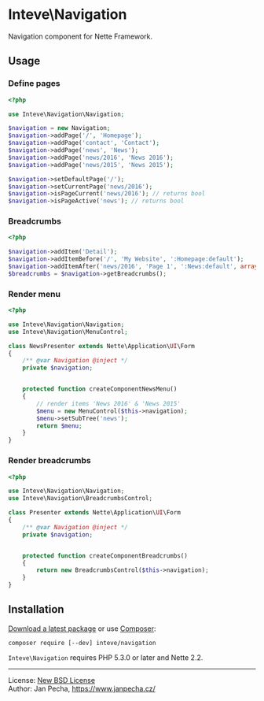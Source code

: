 
# Inteve\Navigation

Navigation component for Nette Framework.

## Usage

### Define pages

``` php
<?php

use Inteve\Navigation\Navigation;

$navigation = new Navigation;
$navigation->addPage('/', 'Homepage');
$navigation->addPage('contact', 'Contact');
$navigation->addPage('news', 'News');
$navigation->addPage('news/2016', 'News 2016');
$navigation->addPage('news/2015', 'News 2015');

$navigation->setDefaultPage('/');
$navigation->setCurrentPage('news/2016');
$navigation->isPageCurrent('news/2016'); // returns bool
$navigation->isPageActive('news'); // returns bool
```

### Breadcrumbs

``` php
<?php

$navigation->addItem('Detail');
$navigation->addItemBefore('/', 'My Website', ':Homepage:default');
$navigation->addItemAfter('news/2016', 'Page 1', ':News:default', array('page' => 1));
$breadcrumbs = $navigation->getBreadcrumbs();
```


### Render menu

``` php
<?php

use Inteve\Navigation\Navigation;
use Inteve\Navigation\MenuControl;

class NewsPresenter extends Nette\Application\UI\Form
{
	/** @var Navigation @inject */
	private $navigation;


	protected function createComponentNewsMenu()
	{
		// render items 'News 2016' & 'News 2015'
		$menu = new MenuControl($this->navigation);
		$menu->setSubTree('news');
		return $menu;
	}
}
```


### Render breadcrumbs

``` php
<?php

use Inteve\Navigation\Navigation;
use Inteve\Navigation\BreadcrumbsControl;

class Presenter extends Nette\Application\UI\Form
{
	/** @var Navigation @inject */
	private $navigation;


	protected function createComponentBreadcrumbs()
	{
		return new BreadcrumbsControl($this->navigation);
	}
}
```


Installation
------------

[Download a latest package](https://github.com/inteve/navigation/releases) or use [Composer](http://getcomposer.org/):

```
composer require [--dev] inteve/navigation
```

`Inteve\Navigation` requires PHP 5.3.0 or later and Nette 2.2.


------------------------------

License: [New BSD License](license.md)
<br>Author: Jan Pecha, https://www.janpecha.cz/

